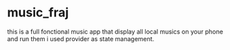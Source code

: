 # music_fraj

this is a full fonctional music app 
that display all local musics on your phone 
and run them i used provider as state management.
